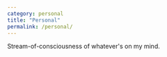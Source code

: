 ```yaml
---
category: personal
title: "Personal"
permalink: /personal/
---
```


Stream-of-consciousness of whatever's on my mind.